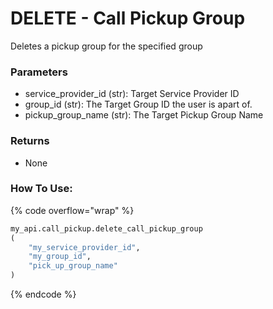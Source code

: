 # DELETE - Call Pickup Group

Deletes a pickup group for the specified group

### Parameters&#x20;

* service_provider_id (str): Target Service Provider ID
* group_id (str): The Target Group ID the user is apart of.
* pickup_group_name (str): The Target Pickup Group Name

### Returns

* None

### How To Use:

{% code overflow="wrap" %}
```python
my_api.call_pickup.delete_call_pickup_group
(
    "my_service_provider_id", 
    "my_group_id",
    "pick_up_group_name"
)
```
{% endcode %}
